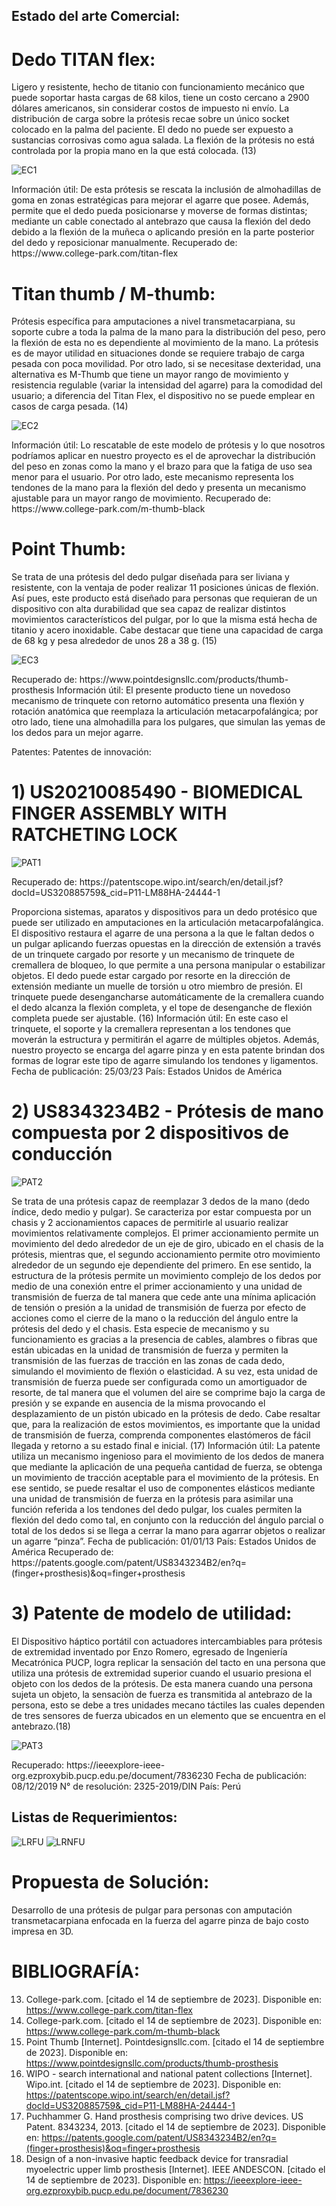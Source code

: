 ## Estado del arte Comercial:

# Dedo TITAN flex:
Ligero y resistente, hecho de titanio con funcionamiento mecánico que puede soportar hasta cargas de 68 kilos, tiene un costo cercano a 2900 dólares americanos, sin considerar costos de impuesto ni envío. 
La distribución de carga sobre la prótesis recae sobre un único socket colocado en la palma del paciente. 
El dedo no puede ser expuesto a sustancias corrosivas como agua salada.
La flexión de la prótesis no está controlada por la propia mano en la que está colocada. (13)

![EC1](https://github.com/T0mmyoo4/FunBioIB/blob/main/Imagenes/EC1.jpg)

Información útil: De esta prótesis se rescata la inclusión de almohadillas de goma en zonas estratégicas para mejorar el agarre que posee. Además, permite que el dedo pueda posicionarse y moverse de formas distintas; mediante un cable conectado al antebrazo que causa la flexión del dedo debido a la flexión de la muñeca o aplicando presión en la parte posterior del dedo y reposicionar manualmente.
Recuperado de: http<span>s:/<span>/ww<span>w.co<span>llege-park.com/tit<span>an-flex

# Titan thumb / M-thumb:
Prótesis específica para amputaciones a nivel transmetacarpiana, su soporte cubre a toda la palma de la mano para la distribución del peso, pero la flexión de esta no es dependiente al movimiento de la mano. La prótesis es de mayor utilidad en situaciones donde se requiere trabajo de carga pesada con poca movilidad. 
Por otro lado, si se necesitase dexteridad, una alternativa es M-Thumb que tiene un mayor rango de movimiento y resistencia regulable (variar la intensidad del agarre) para la comodidad del usuario; a diferencia del Titan Flex, el dispositivo no se puede emplear en casos de carga pesada. (14)

![EC2](https://github.com/T0mmyoo4/FunBioIB/blob/main/Imagenes/EC2.jpg)

Información útil: Lo rescatable de este modelo de prótesis y lo que nosotros podríamos aplicar en nuestro proyecto es el de aprovechar la distribución del peso en zonas como la mano y el brazo para que la fatiga de uso sea menor para el usuario. Por otro lado, este mecanismo representa los tendones de la mano para la flexión del dedo y presenta un mecanismo ajustable para un mayor rango de movimiento.
Recuperado de: ht<span>tps://ww<span>w.col<span>lege-park.com/m-th<span>umb-black

# Point Thumb:
Se trata de una prótesis del dedo pulgar diseñada para ser liviana y resistente, con la ventaja de poder realizar 11 posiciones únicas de flexión. Así pues, este producto está diseñado para personas que requieran de un dispositivo con alta durabilidad que sea capaz de realizar distintos movimientos característicos del pulgar, por lo que la misma está hecha de titanio y acero inoxidable. Cabe destacar que tiene una capacidad de carga de 68 kg y pesa alrededor de unos 28 a 38 g. (15)

![EC3](https://github.com/T0mmyoo4/FunBioIB/blob/main/Imagenes/EC3.jpg)

Recuperado de: https<span>:/<span>/www<span>.poin<span>tdesignsllc.com/produ<span>cts/thu<span>mb-prosthesis
Información útil: El presente producto tiene un novedoso mecanismo de trinquete con retorno automático presenta una flexión y rotación anatómica que reemplaza la articulación metacarpofalángica; por otro lado, tiene una almohadilla para los pulgares, que simulan las yemas de los dedos para un mejor agarre.  

Patentes:
Patentes de innovación:
# 1) US20210085490 - BIOMEDICAL FINGER ASSEMBLY WITH RATCHETING LOCK
  
 ![PAT1](https://github.com/T0mmyoo4/FunBioIB/blob/main/Imagenes/PAT1.jpg)
 
 Recuperado de: htt<span>ps:/<span>/pa<span>tentscope.wip<span>o.int/search/en/detail.jsf?<span>docId=US320885759&_cid=<span>P11-LM88HA-24444-1
 
Proporciona sistemas, aparatos y dispositivos para un dedo protésico que puede ser utilizado en amputaciones en la articulación metacarpofalángica. El dispositivo restaura el agarre de una persona a la que le faltan  dedos o un pulgar aplicando fuerzas opuestas en la dirección de extensión a través de un trinquete cargado por resorte y un mecanismo de trinquete de cremallera de bloqueo, lo que permite a una persona manipular o estabilizar objetos. El dedo puede estar cargado por resorte en la dirección de extensión mediante un muelle de torsión u otro miembro de presión. El trinquete puede desengancharse automáticamente de la cremallera cuando el dedo alcanza la flexión completa, y el tope de desenganche de flexión completa puede ser ajustable. (16)
Información útil: En este caso el trinquete, el soporte y la cremallera representan a los tendones que moverán la estructura y permitirán el agarre de múltiples objetos. Además, nuestro proyecto se encarga del agarre pinza y en esta patente brindan dos formas de lograr este tipo de agarre simulando los tendones y ligamentos. 
Fecha de publicación: 25/03/23
País: Estados Unidos de América

# 2) US8343234B2 - Prótesis de mano compuesta por 2 dispositivos de conducción
 ![PAT2](https://github.com/T0mmyoo4/FunBioIB/blob/main/Imagenes/PAT2.jpg)
 
Se trata de una prótesis capaz de reemplazar 3 dedos de la mano (dedo índice, dedo medio y pulgar). Se caracteriza por estar compuesta por un chasis y 2 accionamientos capaces de permitirle al usuario realizar movimientos relativamente complejos. El primer accionamiento permite un movimiento del dedo alrededor de un eje de giro, ubicado en el chasis de la prótesis, mientras que, el segundo accionamiento permite otro movimiento alrededor de un segundo eje dependiente del primero. En ese sentido, la estructura de la prótesis permite un movimiento complejo de los dedos por medio de una conexión entre el primer accionamiento y una unidad de transmisión de fuerza de tal manera que cede ante una mínima aplicación de tensión o presión a la unidad de transmisión de fuerza por efecto de acciones como el cierre de la mano o la reducción del ángulo entre la prótesis del dedo y el chasis. Esta especie de mecanismo y su funcionamiento es gracias a la presencia de cables, alambres o fibras que están ubicadas en la unidad de transmisión de fuerza y permiten la transmisión de las fuerzas de tracción en las zonas de cada dedo, simulando el movimiento de flexión o elasticidad. A su vez, esta unidad de transmisión de fuerza puede ser configurada como un amortiguador de resorte, de tal manera que el volumen del aire se comprime bajo la carga de presión y se expande en ausencia de la misma provocando el desplazamiento de un pistón ubicado en la prótesis de dedo. Cabe resaltar que, para la realización de estos movimientos, es importante que la unidad de transmisión de fuerza, comprenda componentes elastómeros de fácil llegada y retorno a su estado final e inicial.   (17)
Información útil:
La patente utiliza un mecanismo ingenioso para el movimiento de los dedos de manera que mediante la aplicación de una pequeña cantidad de fuerza, se obtenga un movimiento de tracción aceptable para el movimiento de la prótesis. En ese sentido, se puede resaltar el uso de componentes elásticos mediante una unidad de transmisión de fuerza en la prótesis para asimilar una función referida a los tendones del dedo pulgar, los cuales permiten la flexión del dedo como tal, en conjunto con la reducción del ángulo parcial o total de los dedos si se llega a cerrar la mano para agarrar objetos o realizar un agarre “pinza”.
Fecha de publicación: 01/01/13
País: Estados Unidos de América
Recuperado de: http<span>s://pa<span>ten<span>ts.google.com/patent/US8<span>343234B2/e<span>n?q=(finger+prosthes<span>is)&oq=finger+prosthes<span>is

# 3) Patente de modelo de utilidad:
El Dispositivo háptico portátil con actuadores intercambiables para prótesis de extremidad inventado por Enzo Romero, egresado de Ingeniería Mecatrónica PUCP, logra replicar la sensación del tacto en una persona que utiliza una prótesis de extremidad superior cuando el usuario presiona el objeto con los dedos de la  prótesis. De esta manera cuando una persona sujeta un objeto, la sensaciòn de fuerza es transmitida al antebrazo de la persona, esto se debe a tres unidades mecano táctiles las cuales dependen de tres sensores de fuerza ubicados en un elemento que se encuentra en el antebrazo.(18)

![PAT3](https://github.com/T0mmyoo4/FunBioIB/blob/main/Imagenes/PAT3.jpg)

Recuperado:  htt<span>ps://i<span>eeexplore-<span>ieee-org.ezproxybib.pucp.e<span>du.pe/docu<span>ment/7836230
Fecha de publicación: 08/12/2019
N° de resolución: 2325-2019/DIN
País: Perú

## Listas de Requerimientos: 

![LRFU](https://github.com/T0mmyoo4/FunBioIB/blob/main/Imagenes/LRFU.jpg)
![LRNFU](https://github.com/T0mmyoo4/FunBioIB/blob/main/Imagenes/LRNFU.jpg)


# Propuesta de Solución:
Desarrollo de una prótesis de pulgar para personas con amputación transmetacarpiana enfocada en la fuerza del agarre pinza de bajo costo impresa en 3D. 








# BIBLIOGRAFÍA:

13. College-park.com. [citado el 14 de septiembre de 2023]. Disponible en:<span> https://www.college-park.com/titan-flex <span>
14. College-park.com. [citado el 14 de septiembre de 2023]. Disponible en: https://www.college-park.com/m-thumb-black
15. Point Thumb [Internet]. Pointdesignsllc.com. [citado el 14 de septiembre de 2023]. Disponible en: https://www.pointdesignsllc.com/products/thumb-prosthesis
16. WIPO - search international and national patent collections [Internet]. Wipo.int. [citado el 14 de septiembre de 2023]. Disponible en: https://patentscope.wipo.int/search/en/detail.jsf?docId=US320885759&_cid=P11-LM88HA-24444-1
17. Puchhammer G. Hand prosthesis comprising two drive devices. US Patent. 8343234, 2013. [citado el 14 de septiembre de 2023]. Disponible en: https://patents.google.com/patent/US8343234B2/en?q=(finger+prosthesis)&oq=finger+prosthesis
18. Design of a non-invasive haptic feedback device for transradial myoelectric upper limb prosthesis [Internet]. IEEE ANDESCON. [citado el 14 de septiembre de 2023]. Disponible en: https://ieeexplore-ieee-org.ezproxybib.pucp.edu.pe/document/7836230




   






